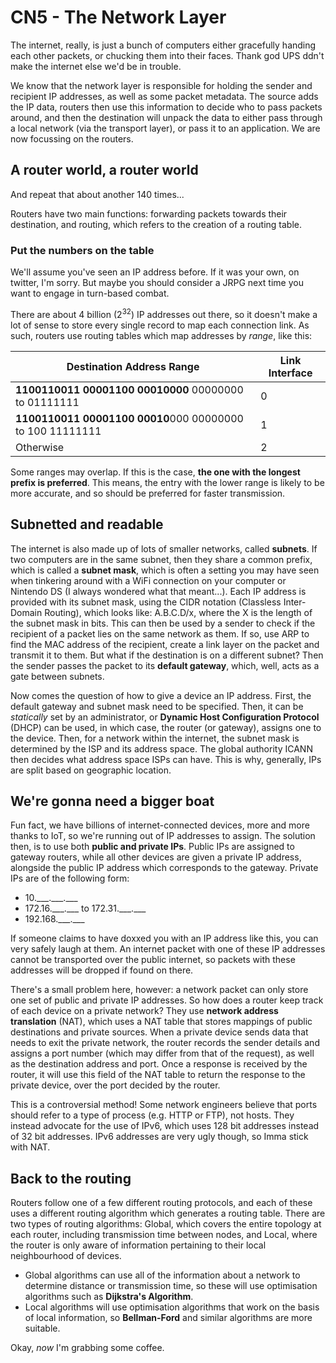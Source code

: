 # CN5 - The Network Layer

The internet, really, is just a bunch of computers either gracefully handing each other packets, or chucking them into their faces. Thank god UPS ddn't make the internet else we'd be in trouble.

We know that the network layer is responsible for holding the sender and recipient IP addresses, as well as some packet metadata. The source adds the IP data, routers then use this information to decide who to pass packets around, and then the destination will unpack the data to either pass through a local network (via the transport layer), or pass it to an application. We are now focussing on the routers.

## A router world, a router world

And repeat that about another 140 times...

Routers have two main functions: forwarding packets towards their destination, and routing, which refers to the creation of a routing table.

### Put the numbers on the table

We'll assume you've seen an IP address before. If it was your own, on twitter, I'm sorry. But maybe you should consider a JRPG next time you want to engage in turn-based combat.

There are about 4 billion ($2^{32}$) IP addresses out there, so it doesn't make a lot of sense to store every single record to map each connection link. As such, routers use routing tables which map addresses by *range*, like this:

|Destination Address Range|Link Interface|
|-------------------------|--------------|
|**1100110011 00001100 00010000** 00000000 to 01111111|0|
|**1100110011 00001100 00010**000 00000000 to 100 11111111|1|
|Otherwise|2|

Some ranges may overlap. If this is the case, **the one with the longest prefix is preferred**. This means, the entry with the lower range is likely to be more accurate, and so should be preferred for faster transmission.

## Subnetted and readable

The internet is also made up of lots of smaller networks, called **subnets**. If two computers are in the same subnet, then they share a common prefix, which is called a **subnet mask**, which is often a setting you may have seen when tinkering around with a WiFi connection on your computer or Nintendo DS (I always wondered what that meant...). Each IP address is provided with its subnet mask, using the CIDR notation (Classless Inter-Domain Routing), which looks like: A.B.C.D/x, where the X is the length of the subnet mask in bits. This can then be used by a sender to check if the recipient of a packet lies on the same network as them. If so, use ARP to find the MAC address of the recipient, create a link layer on the packet and transmit it to them. But what if the destination is on a different subnet? Then the sender passes the packet to its **default gateway**, which, well, acts as a gate between subnets.

Now comes the question of how to give a device an IP address. First, the default gateway and subnet mask need to be specified. Then, it can be *statically* set by an administrator, or **Dynamic Host Configuration Protocol** (DHCP) can be used, in which case, the router (or gateway), assigns one to the device. Then, for a network within the internet, the subnet mask is determined by the ISP and its address space. The global authority ICANN then decides what address space ISPs can have. This is why, generally, IPs are split based on geographic location.

## We're gonna need a bigger boat

Fun fact, we have billions of internet-connected devices, more and more thanks to IoT, so we're running out of IP addresses to assign. The solution then, is to use both **public and private IPs**. Public IPs are assigned to gateway routers, while all other devices are given a private IP address, alongside the public IP address which corresponds to the gateway. Private IPs are of the following form:

- 10.\_\_\_.\_\_\_.\_\_\_
- 172.16.\_\_\_.\_\_\_ to 172.31.\_\_\_.\_\_\_
- 192.168.\_\_\_.\_\_\_

If someone claims to have doxxed you with an IP address like this, you can very safely laugh at them. An internet packet with one of these IP addresses cannot be transported over the public internet, so packets with these addresses will be dropped if found on there.

There's a small problem here, however: a network packet can only store one set of public and private IP addresses. So how does a router keep track of each device on a private network? They use **network address translation** (NAT), which uses a NAT table that stores mappings of public destinations and private sources. When a private device sends data that needs to exit the private network, the router records the sender details and assigns a port number (which may differ from that of the request), as well as the destination address and port. Once a response is received by the router, it will use this field of the NAT table to return the response to the private device, over the port decided by the router.

This is a controversial method! Some network engineers believe that ports should refer to a type of process (e.g. HTTP or FTP), not hosts. They instead advocate for the use of IPv6, which uses 128 bit addresses instead of 32 bit addresses. IPv6 addresses are very ugly though, so Imma stick with NAT.

## Back to the routing

Routers follow one of a few different routing protocols, and each of these uses a different routing algorithm which generates a routing table. There are two types of routing algorithms: Global, which covers the entire topology at each router, including transmission time between nodes, and Local, where the router is only aware of information pertaining to their local neighbourhood of devices.

- Global algorithms can use all of the information about a network to determine distance or transmission time, so these will use optimisation algorithms such as **Dijkstra's Algorithm**.
- Local algorithms will use optimisation algorithms that work on the basis of local information, so **Bellman-Ford** and similar algorithms are more suitable.

Okay, *now* I'm grabbing some coffee.